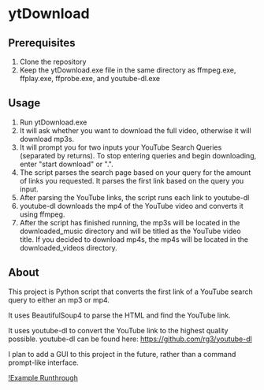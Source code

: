 # ytDownload

## Prerequisites

1. Clone the repository
2. Keep the ytDownload.exe file in the same directory as ffmpeg.exe, ffplay.exe, ffprobe.exe, and youtube-dl.exe

## Usage

1. Run ytDownload.exe
2. It will ask whether you want to download the full video, otherwise it will download mp3s.
3. It will prompt you for two inputs your YouTube Search Queries (separated by returns). To stop entering queries and begin downloading, enter "start download" or ".".
4. The script parses the search page based on your query for the amount of links you requested. It parses the first link based on the query you input.
5. After parsing the YouTube links, the script runs each link to youtube-dl
6. youtube-dl downloads the mp4 of the YouTube video and converts it using ffmpeg.
7. After the script has finished running, the mp3s will be located in the downloaded_music directory and will be titled as the YouTube video title. If you decided to download mp4s, the mp4s will be located in the downloaded_videos directory.

## About

This project is Python script that converts the first link of a YouTube search query to either an mp3 or mp4.

It uses BeautifulSoup4 to parse the HTML and find the YouTube link.

It uses youtube-dl to convert the YouTube link to the highest quality possible. youtube-dl can be found here: https://github.com/rg3/youtube-dl

I plan to add a GUI to this project in the future, rather than a command prompt-like interface.

[!Example Runthrough](https://github.com/bbui1997/YTDownloader/blob/master/runthrough.png?raw=true)
